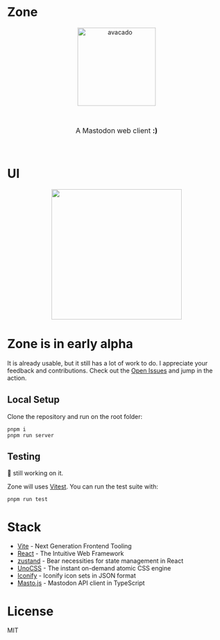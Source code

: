 # Zone


<p align="center">
  <a href="https://mastodon-zone.netlify.app" target="_blank" rel="noopener noreferrer">
    <img width="180" src="https://mastodon-zone.netlify.app/avocado.svg" alt="avacado">
  </a>
</p>
<br/>
<p align="center" style="font-size: 16px">
  A Mastodon web client  <span style="font-weight: 700">:)</span>
</p>
<br/>


# UI
<p align="center">
<img width="300"  src="https://mastodon-zone.netlify.app/1.png" />
</p>

# Zone is in early alpha

It is already usable, but it still has a lot of work to do. I appreciate your feedback and contributions. Check out the [Open Issues](https://github.com/YOYZHANG/zone/issues) and jump in the action. 

## Local Setup

Clone the repository and run on the root folder:

```
pnpm i
pnpm run server
```


## Testing

👷 still working on it.

Zone will uses [Vitest](https://vitest.dev). You can run the test suite with:

```
pnpm run test
```

# Stack

- [Vite](https://vitejs.dev/) - Next Generation Frontend Tooling
- [React](https://react.dev/) - The Intuitive Web Framework
- [zustand](https://zustand-demo.pmnd.rs/) - Bear necessities for state management in React
- [UnoCSS](https://uno.antfu.me/) - The instant on-demand atomic CSS engine
- [Iconify](https://github.com/iconify/icon-sets#iconify-icon-sets-in-json-format) - Iconify icon sets in JSON format
- [Masto.js](https://neet.github.io/masto.js) - Mastodon API client in TypeScript

# License

MIT
